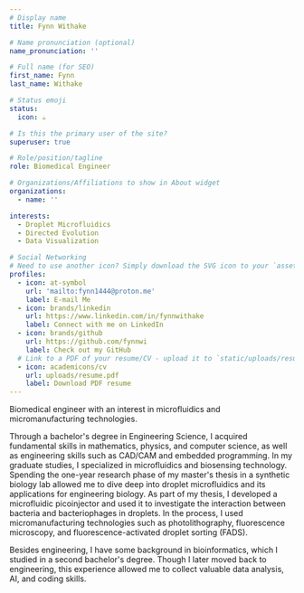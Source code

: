 ```yaml
---
# Display name
title: Fynn Withake

# Name pronunciation (optional)
name_pronunciation: ''

# Full name (for SEO)
first_name: Fynn
last_name: Withake

# Status emoji
status:
  icon: ☕️

# Is this the primary user of the site?
superuser: true

# Role/position/tagline
role: Biomedical Engineer

# Organizations/Affiliations to show in About widget
organizations:
  - name: ''

interests:
  - Droplet Microfluidics
  - Directed Evolution
  - Data Visualization

# Social Networking
# Need to use another icon? Simply download the SVG icon to your `assets/media/icons/` folder.
profiles:
  - icon: at-symbol
    url: 'mailto:fynn1444@proton.me'
    label: E-mail Me
  - icon: brands/linkedin
    url: https://www.linkedin.com/in/fynnwithake
    label: Connect with me on LinkedIn
  - icon: brands/github
    url: https://github.com/fynnwi
    label: Check out my GitHub
  # Link to a PDF of your resume/CV - upload it to `static/uploads/resume.pdf`
  - icon: academicons/cv
    url: uploads/resume.pdf
    label: Download PDF resume
---
```


Biomedical engineer with an interest in microfluidics and micromanufacturing technologies.

Through a bachelor's degree in Engineering Science, I acquired fundamental skills in mathematics, physics, and computer science, as well as engineering skills such as CAD/CAM and embedded programming.
In my graduate studies, I specialized in microfluidics and biosensing technology. Spending the one-year research phase of my master's thesis in a synthetic biology lab allowed me to dive deep into droplet microfluidics and its applications for engineering biology. As part of my thesis, I developed a microfluidic picoinjector and used it to investigate the interaction between bacteria and bacteriophages in droplets. In the process, I used micromanufacturing technologies such as photolithography, fluorescence microscopy, and fluorescence-activated droplet sorting (FADS).

Besides engineering, I have some background in bioinformatics, which I studied in a second bachelor's degree. Though I later moved back to engineering, this experience allowed me to collect valuable data analysis, AI, and coding skills.

